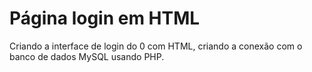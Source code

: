 # Página login em HTML

Criando a interface de login do 0 com HTML, criando a conexão com o banco de dados MySQL usando PHP.
